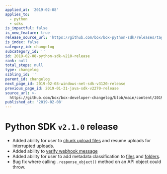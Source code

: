 ```yaml
---
applied_at: '2019-02-08'
applies_to:
  - python
  - sdks
is_impactful: false
is_new_feature: true
release_source_url: 'https://github.com/box/box-python-sdk/releases/tag/v2.1.0'
is_index: false
category_id: changelog
subcategory_id: ''
id: 2019-02-08-python-sdk-v210-release
rank: null
total_steps: null
type: changelog
sibling_id: ''
parent_id: changelog
next_page_id: 2019-02-08-windows-net-sdk-v3120-release
previous_page_id: 2019-01-31-java-sdk-v2270-release
source_url: >-
  https://github.com/box/box-developer-changelog/blob/main/content/2019/02-08-python-sdk-v210-release.md
published_at: '2019-02-08'
---
```

# Python SDK `v2.1.0` release

* Added ability for user to [chunk upload files](https://github.com/box/box-python-sdk/blob/master/docs/usage/files.md#chunked-upload) and resume uploads for interrupted uploads.
* Added ability to [verify webhook message](https://github.com/box/box-python-sdk/blob/master/docs/usage/webhook.md#validate-webhook-message)
* Added ability for user to add metadata classification to [files](https://github.com/box/box-python-sdk/blob/master/docs/usage/files.md#set-a-classification) and [folders](https://github.com/box/box-python-sdk/blob/master/docs/usage/folders.md#set-a-classification).
* Bug fix where calling  `.response_object()` method on an API object could throw.
